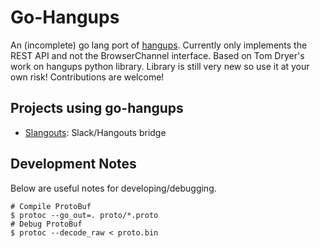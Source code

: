# Go-Hangups
An (incomplete) go lang port of [hangups](https://github.com/tdryer/hangups).
Currently only implements the REST API and not the BrowserChannel interface.
Based on Tom Dryer's work on hangups python library.
Library is still very new so use it at your own risk! 
Contributions are welcome!

## Projects using go-hangups
- [Slangouts](https://github.com/gpavlidi/slangouts): Slack/Hangouts bridge

## Development Notes
Below are useful notes for developing/debugging.
```
# Compile ProtoBuf
$ protoc --go_out=. proto/*.proto
# Debug ProtoBuf
$ protoc --decode_raw < proto.bin
```
